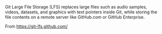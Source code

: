 Git Large File Storage (LFS) replaces large files such as audio samples, videos, datasets, and graphics with text pointers inside Git, while storing the file contents on a remote server like GitHub.com or GitHub Enterprise.

From <https://git-lfs.github.com/> 